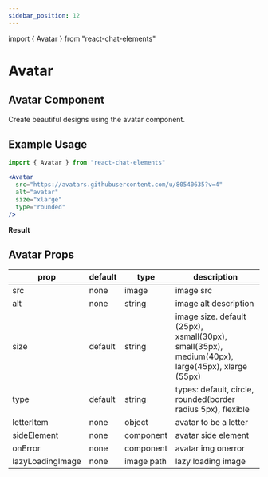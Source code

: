 ```yaml
---
sidebar_position: 12
---
```

import { Avatar } from "react-chat-elements"

# Avatar

## Avatar Component

Create beautiful designs using the avatar component.

<div style={{ color:"black", margin:"50px 0px", display:"flex", justifyContent:"space-evenly"}}>
  <Avatar
    src="https://avatars.githubusercontent.com/u/80540635?v=4"
    alt={"logo"}
    size="xlarge"
    type="circle flexible"
  />
  <Avatar
    src="https://avatars.githubusercontent.com/u/15075759?v=4"
    alt={"logo"}
    size="xlarge"
    type="circle flexible"
  />
  <Avatar
    src="https://avatars.githubusercontent.com/u/41473129?v=4"
    alt={"logo"}
    size="xlarge"
    type="circle flexible"
  />
</div>

## Example Usage

```jsx
import { Avatar } from "react-chat-elements"

<Avatar
  src="https://avatars.githubusercontent.com/u/80540635?v=4"
  alt="avatar"
  size="xlarge"
  type="rounded"
/>
```

**Result**

<div style={{ color:"black"}}>
  <Avatar
    src="https://avatars.githubusercontent.com/u/80540635?v=4"
    alt="avatar"
    size="xlarge"
    type="rounded"
  />
</div>

## Avatar Props

| prop             | default | type       | description                                                                                     |
| ---------------- | ------- | ---------- | ----------------------------------------------------------------------------------------------- |
| src              | none    | image      | image src                                                                                       |
| alt              | none    | string     | image alt description                                                                           |
| size             | default | string     | image size. default (25px), xsmall(30px), small(35px), medium(40px), large(45px), xlarge (55px) |
| type             | default | string     | types: default, circle, rounded(border radius 5px), flexible                                    |
| letterItem       | none    | object     | avatar to be a letter                                                                           |
| sideElement      | none    | component  | avatar side element                                                                             |
| onError          | none    | component  | avatar img onerror                                                                              |
| lazyLoadingImage | none    | image path | lazy loading image                                                                              |